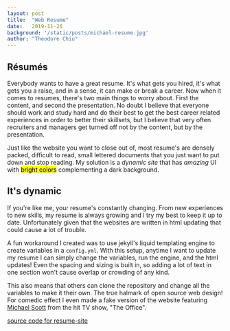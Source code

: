 ```yaml
---
layout: post
title:  "Web Resume"
date:   2019-11-26
background: '/static/posts/michael-resume.jpg'
author: "Theodore Chiu"
---
```


## Résumés
Everybody wants to have a great resume. It's what gets you hired, it's what gets you a raise, and in 
a sense, it can make or break a career. Now when it comes to resumes, there's two main things to
worry about. First the content, and second the presentation. No doubt I believe that everyone
should work and study hard and do their best to get the best career related experiences in order
to better their skillsets, but I believe that very often recruiters and managers get turned off
not by the content, but by the presentation.

Just like the website you want to close out of, most resume's are densely packed, difficult to read,
small lettered documents that you just want to put down and stop reading. My solution is a _dynamic
site_ that has _amazing_ UI with <mark style="background-color:yellow !important;">bright colors</mark> complementing a dark background. 

## It's dynamic
If you're like me, your resume's constantly changing. From new experiences to new skills, my 
resume is always growing and I try my best to keep it up to date. Unfortunately given that the 
websites are written in html updating that could cause a lot of trouble.

A fun workaround I created was to use jekyll's liquid templating engine to create variables
in a `config.yml`. With this setup, anytime I want to update my resume I can simply change
the variables, run the engine, and the html updates! Even the spacing and sizing is built in,
so adding a lot of text in one section won't cause overlap or crowding of any kind.

This also means that others can clone the repository and change all the variables
to make it their own. The true halmark of open source web design! For comedic effect
I even made a fake version of the website featuring 
[Michael Scott](https://theochiu.github.io/resume-site/michael/) from the hit TV show,
"The Office". 

[source code for resume-site](http://github.com/theochiu/resume-site)
